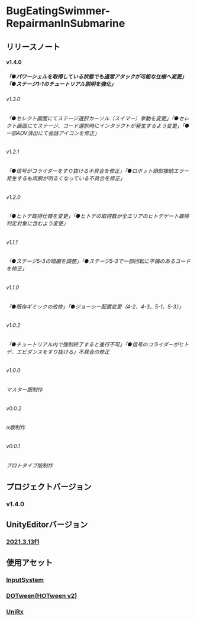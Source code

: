 # BugEatingSwimmer-RepairmanInSubmarine
## リリースノート
#### v1.4.0
##### 「●パワーシェルを取得している状態でも通常アタックが可能な仕様へ変更」「●ステージ1-1のチュートリアル説明を強化」
###### v1.3.0
###### 「●セレクト画面にてステージ選択カーソル（スイマー）挙動を変更」「●セレクト画面にてステージ、コード選択時にインタラクトが発生するよう変更」「●一部ADV演出にて会話アイコンを修正」
###### v1.2.1
###### 「●信号がコライダーをすり抜ける不具合を修正」「●ロボット頭部接続エラー発生するも両腕が明るくなっている不具合を修正」
###### v1.2.0
###### 「●ヒトデ取得仕様を変更」「●ヒトデの取得数が全エリアのヒトデゲート取得判定対象に含むよう変更」
###### v1.1.1
###### 「●ステージ5-3の暗闇を調整」「●ステージ5-3で一部回転に不備のあるコードを修正」
###### v1.1.0
###### 「●既存ギミックの改修」「●ジョーシー配置変更（4-2、4-3、5-1、5-3）」
###### v1.0.2
###### 「●チュートリアル内で強制終了すると進行不可」「●信号のコライダーがヒトデ、エビダンスをすり抜ける」不具合の修正
###### v1.0.0
###### マスター版制作
###### v0.0.2
###### α版制作
###### v0.0.1
###### プロトタイプ版制作
## プロジェクトバージョン
### v1.4.0
## UnityEditorバージョン
### [2021.3.13f1](https://unity.com/releases/editor/whats-new/2021.3.13)
## 使用アセット
### [InputSystem](https://forpro.unity3d.jp/unity_pro_tips/2021/05/20/1957/)
### [DOTween(HOTween v2)](https://assetstore.unity.com/packages/tools/animation/dotween-hotween-v2-27676)
### [UniRx](https://kingmo.jp/kumonos/unirx-unitask-upm-import/)
